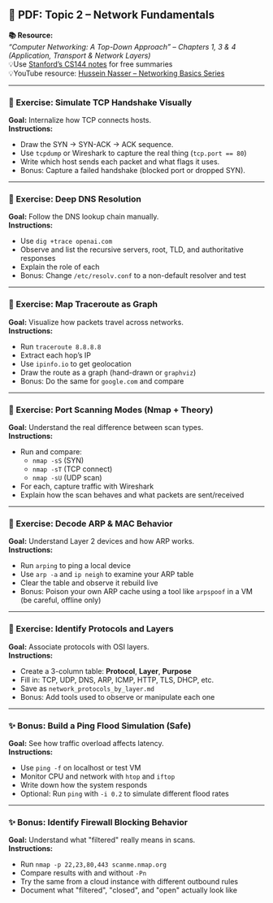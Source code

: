 ## 📄 PDF: Topic 2 – Network Fundamentals

**📚 Resource:**  
*“Computer Networking: A Top-Down Approach” – Chapters 1, 3 & 4 (Application, Transport & Network Layers)*  
💡Use [Stanford’s CS144 notes](https://cs144.github.io) for free summaries  
💡YouTube resource: [Hussein Nasser – Networking Basics Series](https://www.youtube.com/playlist?list=PLQnljOFTspQX8Gcg1nKyBa6U4bL3dR3fS)

---

### 🔹 Exercise: Simulate TCP Handshake Visually  
**Goal:** Internalize how TCP connects hosts.  
**Instructions:**  
- Draw the SYN → SYN-ACK → ACK sequence.  
- Use `tcpdump` or Wireshark to capture the real thing (`tcp.port == 80`)  
- Write which host sends each packet and what flags it uses.  
- Bonus: Capture a failed handshake (blocked port or dropped SYN).

---

### 🔹 Exercise: Deep DNS Resolution  
**Goal:** Follow the DNS lookup chain manually.  
**Instructions:**  
- Use `dig +trace openai.com`  
- Observe and list the recursive servers, root, TLD, and authoritative responses  
- Explain the role of each  
- Bonus: Change `/etc/resolv.conf` to a non-default resolver and test

---

### 🔹 Exercise: Map Traceroute as Graph  
**Goal:** Visualize how packets travel across networks.  
**Instructions:**  
- Run `traceroute 8.8.8.8`  
- Extract each hop’s IP  
- Use `ipinfo.io` to get geolocation  
- Draw the route as a graph (hand-drawn or `graphviz`)  
- Bonus: Do the same for `google.com` and compare

---

### 🔹 Exercise: Port Scanning Modes (Nmap + Theory)  
**Goal:** Understand the real difference between scan types.  
**Instructions:**  
- Run and compare:  
  - `nmap -sS` (SYN)  
  - `nmap -sT` (TCP connect)  
  - `nmap -sU` (UDP scan)  
- For each, capture traffic with Wireshark  
- Explain how the scan behaves and what packets are sent/received

---

### 🔹 Exercise: Decode ARP & MAC Behavior  
**Goal:** Understand Layer 2 devices and how ARP works.  
**Instructions:**  
- Run `arping` to ping a local device  
- Use `arp -a` and `ip neigh` to examine your ARP table  
- Clear the table and observe it rebuild live  
- Bonus: Poison your own ARP cache using a tool like `arpspoof` in a VM (be careful, offline only)

---

### 🔹 Exercise: Identify Protocols and Layers  
**Goal:** Associate protocols with OSI layers.  
**Instructions:**  
- Create a 3-column table: **Protocol**, **Layer**, **Purpose**  
- Fill in: TCP, UDP, DNS, ARP, ICMP, HTTP, TLS, DHCP, etc.  
- Save as `network_protocols_by_layer.md`  
- Bonus: Add tools used to observe or manipulate each one

---

### ✨ Bonus: Build a Ping Flood Simulation (Safe)  
**Goal:** See how traffic overload affects latency.  
**Instructions:**  
- Use `ping -f` on localhost or test VM  
- Monitor CPU and network with `htop` and `iftop`  
- Write down how the system responds  
- Optional: Run `ping` with `-i 0.2` to simulate different flood rates

---

### ✨ Bonus: Identify Firewall Blocking Behavior  
**Goal:** Understand what "filtered" really means in scans.  
**Instructions:**  
- Run `nmap -p 22,23,80,443 scanme.nmap.org`  
- Compare results with and without `-Pn`  
- Try the same from a cloud instance with different outbound rules  
- Document what "filtered", "closed", and "open" actually look like

